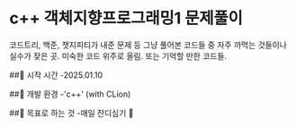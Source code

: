 # c++ 객체지향프로그래밍1 문제풀이
코드트리, 백준, 챗지피티가 내준 문제 등 그냥 풀어본 코드들 중 자주 까먹는 것들이나 실수가 잦은 곳.
미숙한 코드 위주로 올림. 또는 기억할 만한 코드들.

##🪼 시작 시간
-2025.01.10

##🐙 개발 환경
-'c++' (with CLion)

##🐠 목표로 하는 것
-매일 잔디심기 🌱
